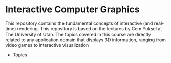 # Interactive Computer Graphics

This repository contains the fundamental concepts of interactive (and real-time) rendering. This repository is based on the lectures by Cem Yuksel at The University of Utah.
The topics covered in this course are directly related to any application domain that displays 3D information, ranging from video games to interactive visualization

* Topics
